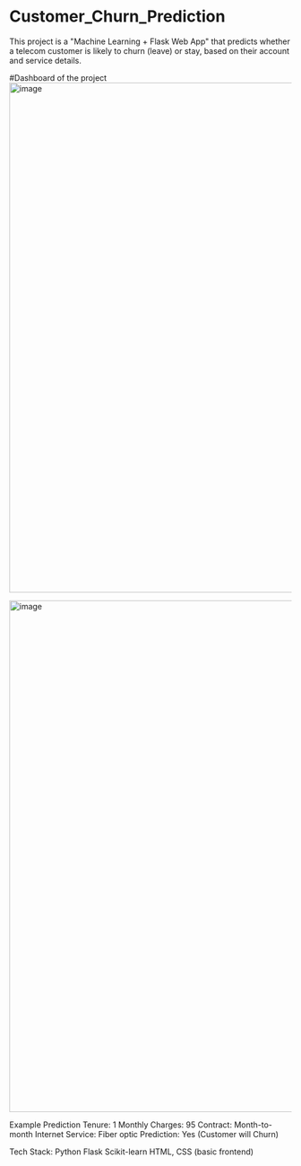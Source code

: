 # Customer_Churn_Prediction
This project is a "Machine Learning + Flask Web App" that predicts whether a telecom customer is likely to churn (leave) or stay, based on their account and service details.

#Dashboard of the project
<img width="1888" height="909" alt="image" src="https://github.com/user-attachments/assets/eaeb8cd9-2fdd-47ad-be7e-863dcf0a28f7" />

<img width="1871" height="912" alt="image" src="https://github.com/user-attachments/assets/0ac90030-119d-415d-b094-f36f213c1bc5" />


Example Prediction
Tenure: 1
Monthly Charges: 95
Contract: Month-to-month
Internet Service: Fiber optic
Prediction: Yes (Customer will Churn)

Tech Stack: 
Python
Flask
Scikit-learn
HTML, CSS (basic frontend)
